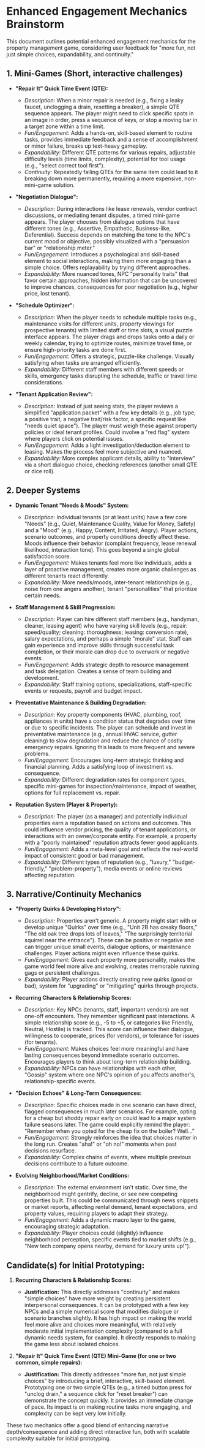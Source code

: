 # Enhanced Engagement Mechanics Brainstorm

This document outlines potential enhanced engagement mechanics for the property management game, considering user feedback for "more fun, not just simple choices, expandability, and continuity."

## 1. Mini-Games (Short, interactive challenges)

*   **"Repair It" Quick Time Event (QTE):**
    *   *Description:* When a minor repair is needed (e.g., fixing a leaky faucet, unclogging a drain, resetting a breaker), a simple QTE sequence appears. The player might need to click specific spots in an image in order, press a sequence of keys, or stop a moving bar in a target zone within a time limit.
    *   *Fun/Engagement:* Adds a hands-on, skill-based element to routine tasks, provides immediate feedback and a sense of accomplishment or minor failure, breaks up text-heavy gameplay.
    *   *Expandability:* Different QTE patterns for various repairs, adjustable difficulty levels (time limits, complexity), potential for tool usage (e.g., "select correct tool first").
    *   *Continuity:* Repeatedly failing QTEs for the same item could lead to it breaking down more permanently, requiring a more expensive, non-mini-game solution.

*   **"Negotiation Dialogue":**
    *   *Description:* During interactions like lease renewals, vendor contract discussions, or mediating tenant disputes, a timed mini-game appears. The player chooses from dialogue options that have different tones (e.g., Assertive, Empathetic, Business-like, Deferential). Success depends on matching the tone to the NPC's current mood or objective, possibly visualized with a "persuasion bar" or "relationship meter."
    *   *Fun/Engagement:* Introduces a psychological and skill-based element to social interactions, making them more engaging than a simple choice. Offers replayability by trying different approaches.
    *   *Expandability:* More nuanced tones, NPC "personality traits" that favor certain approaches, hidden information that can be uncovered to improve chances, consequences for poor negotiation (e.g., higher price, lost tenant).

*   **"Schedule Optimizer":**
    *   *Description:* When the player needs to schedule multiple tasks (e.g., maintenance visits for different units, property viewings for prospective tenants) with limited staff or time slots, a visual puzzle interface appears. The player drags and drops tasks onto a daily or weekly calendar, trying to optimize routes, minimize travel time, or ensure high-priority tasks are done first.
    *   *Fun/Engagement:* Offers a strategic, puzzle-like challenge. Visually satisfying when tasks are arranged efficiently.
    *   *Expandability:* Different staff members with different speeds or skills, emergency tasks disrupting the schedule, traffic or travel time considerations.

*   **"Tenant Application Review":**
    *   *Description:* Instead of just seeing stats, the player reviews a simplified "application packet" with a few key details (e.g., job type, a positive trait, a negative trait/risk factor, a specific request like "needs quiet space"). The player must weigh these against property policies or ideal tenant profiles. Could involve a "red flag" system where players click on potential issues.
    *   *Fun/Engagement:* Adds a light investigation/deduction element to leasing. Makes the process feel more subjective and nuanced.
    *   *Expandability:* More complex applicant details, ability to "interview" via a short dialogue choice, checking references (another small QTE or dice roll).

## 2. Deeper Systems

*   **Dynamic Tenant "Needs & Moods" System:**
    *   *Description:* Individual tenants (or at least units) have a few core "Needs" (e.g., Quiet, Maintenance Quality, Value for Money, Safety) and a "Mood" (e.g., Happy, Content, Irritated, Angry). Player actions, scenario outcomes, and property conditions directly affect these. Moods influence their behavior (complaint frequency, lease renewal likelihood, interaction tone). This goes beyond a single global satisfaction score.
    *   *Fun/Engagement:* Makes tenants feel more like individuals, adds a layer of proactive management, creates more organic challenges as different tenants react differently.
    *   *Expandability:* More needs/moods, inter-tenant relationships (e.g., noise from one angers another), tenant "personalities" that prioritize certain needs.

*   **Staff Management & Skill Progression:**
    *   *Description:* Player can hire different staff members (e.g., handyman, cleaner, leasing agent) who have varying skill levels (e.g., repair: speed/quality; cleaning: thoroughness; leasing: conversion rate), salary expectations, and perhaps a simple "morale" stat. Staff can gain experience and improve skills through successful task completion, or their morale can drop due to overwork or negative events.
    *   *Fun/Engagement:* Adds strategic depth to resource management and task delegation. Creates a sense of team building and development.
    *   *Expandability:* Staff training options, specializations, staff-specific events or requests, payroll and budget impact.

*   **Preventative Maintenance & Building Degradation:**
    *   *Description:* Key property components (HVAC, plumbing, roof, appliances in units) have a condition status that degrades over time or due to specific incidents. The player can schedule and invest in preventative maintenance (e.g., annual HVAC service, gutter cleaning) to slow degradation and reduce the chance of costly emergency repairs. Ignoring this leads to more frequent and severe problems.
    *   *Fun/Engagement:* Encourages long-term strategic thinking and financial planning. Adds a satisfying loop of investment vs. consequence.
    *   *Expandability:* Different degradation rates for component types, specific mini-games for inspection/maintenance, impact of weather, options for full replacement vs. repair.

*   **Reputation System (Player & Property):**
    *   *Description:* The player (as a manager) and potentially individual properties earn a reputation based on actions and outcomes. This could influence vendor pricing, the quality of tenant applications, or interactions with an owner/corporate entity. For example, a property with a "poorly maintained" reputation attracts fewer good applicants.
    *   *Fun/Engagement:* Adds a meta-level goal and reflects the real-world impact of consistent good or bad management.
    *   *Expandability:* Different types of reputation (e.g., "luxury," "budget-friendly," "problem-property"), media events or online reviews affecting reputation.

## 3. Narrative/Continuity Mechanics

*   **"Property Quirks & Developing History":**
    *   *Description:* Properties aren't generic. A property might start with or develop unique "Quirks" over time (e.g., "Unit 2B has creaky floors," "The old oak tree drops lots of leaves," "The surprisingly territorial squirrel near the entrance"). These can be positive or negative and can trigger unique small events, dialogue options, or maintenance challenges. Player actions might even influence these quirks.
    *   *Fun/Engagement:* Gives each property more personality, makes the game world feel more alive and evolving, creates memorable running gags or persistent challenges.
    *   *Expandability:* Player actions directly creating new quirks (good or bad), system for "upgrading" or "mitigating" quirks through projects.

*   **Recurring Characters & Relationship Scores:**
    *   *Description:* Key NPCs (tenants, staff, important vendors) are not one-off encounters. They remember significant past interactions. A simple relationship score (e.g., -5 to +5, or categories like Friendly, Neutral, Hostile) is tracked. This score can influence their dialogue, willingness to cooperate, prices (for vendors), or tolerance for issues (for tenants).
    *   *Fun/Engagement:* Makes choices feel more meaningful and have lasting consequences beyond immediate scenario outcomes. Encourages players to think about long-term relationship building.
    *   *Expandability:* NPCs can have relationships with each other, "Gossip" system where one NPC's opinion of you affects another's, relationship-specific events.

*   **"Decision Echoes" & Long-Term Consequences:**
    *   *Description:* Specific choices made in one scenario can have direct, flagged consequences in much later scenarios. For example, opting for a cheap but shoddy repair early on could lead to a major system failure seasons later. The game could explicitly remind the player: "Remember when you opted for the cheap fix on the boiler? Well..."
    *   *Fun/Engagement:* Strongly reinforces the idea that choices matter in the long run. Creates "aha!" or "oh no!" moments when past decisions resurface.
    *   *Expandability:* Complex chains of events, where multiple previous decisions contribute to a future outcome.

*   **Evolving Neighborhood/Market Conditions:**
    *   *Description:* The external environment isn't static. Over time, the neighborhood might gentrify, decline, or see new competing properties built. This could be communicated through news snippets or market reports, affecting rental demand, tenant expectations, and property values, requiring players to adapt their strategy.
    *   *Fun/Engagement:* Adds a dynamic macro layer to the game, encouraging strategic adaptation.
    *   *Expandability:* Player choices could (slightly) influence neighborhood perception, specific events tied to market shifts (e.g., "New tech company opens nearby, demand for luxury units up!").

## Candidate(s) for Initial Prototyping:

1.  **Recurring Characters & Relationship Scores:**
    *   **Justification:** This directly addresses "continuity" and makes "simple choices" have more weight by creating persistent interpersonal consequences. It can be prototyped with a few key NPCs and a simple numerical score that modifies dialogue or scenario branches slightly. It has high impact on making the world feel more alive and choices more meaningful, with relatively moderate initial implementation complexity (compared to a full dynamic needs system, for example). It directly responds to making the game less about isolated choices.

2.  **"Repair It" Quick Time Event (QTE) Mini-Game (for one or two common, simple repairs):**
    *   **Justification:** This directly addresses "more fun, not just simple choices" by introducing a brief, interactive, skill-based element. Prototyping one or two simple QTEs (e.g., a timed button press for "unclog drain," a sequence click for "reset breaker") can demonstrate the concept quickly. It provides an immediate change of pace. Its impact is on making routine tasks more engaging, and complexity can be kept very low initially.

These two mechanics offer a good blend of enhancing narrative depth/consequence and adding direct interactive fun, both with scalable complexity suitable for initial prototyping.
```
